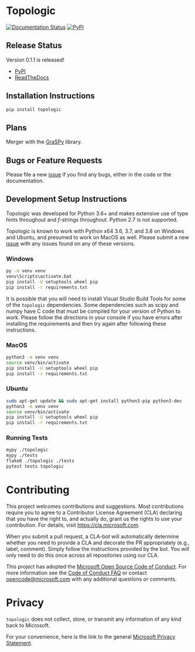 # Topologic

[![Documentation Status](https://readthedocs.org/projects/topologic/badge/?version=latest)](https://topologic.readthedocs.io/en/latest/?badge=latest)
[![PyPI](https://img.shields.io/pypi/v/topologic)](https://pypi.org/project/topologic/)

## Release Status
Version 0.1.1 is released! 
- [PyPI](https://pypi.org/project/topologic/)
- [ReadTheDocs](https://topologic.readthedocs.io/)

## Installation Instructions
```python
pip install topologic
```

## Plans
Merger with the [GraSPy](https://github.com/neurodata/graspy) library.

## Bugs or Feature Requests
Please file a new [issue](https://github.com/microsoft/topologic/issues/new) if you find any bugs, either in the code or the documentation.

## Development Setup Instructions
Topologic was developed for Python 3.6+ and makes extensive use of type hints throughout and _f_-strings throughout. Python 2.7 is not supported.

Topologic is known to work with Python x64 3.6, 3.7, and 3.8 on Windows and Ubuntu, and presumed to work on MacOS as well. Please submit a new [issue](https://github.com/microsoft/topologic/issues/new) with any issues found on any of these versions.

### Windows
```cmd
py -m venv venv
venv\Scripts\activate.bat
pip install -U setuptools wheel pip
pip install -r requirements.txt
```
It is possible that you will need to install Visual Studio Build Tools for some of the `topologic` dependencies. Some dependencies such as scipy and numpy have C code that must be compiled for your version of Python to work. Please follow the directions in your console if you have errors after installing the requirements and then try again after following these instructions.

### MacOS
```bash
python3 -m venv venv
source venv/bin/activate
pip install -U setuptools wheel pip
pip install -r requirements.txt
```

### Ubuntu
```bash
sudo apt-get update && sudo apt-get install python3-pip python3-dev
python3 -m venv venv
source venv/bin/activate
pip install -U setuptools wheel pip
pip install -r requirements.txt
```

### Running Tests

```bash
mypy ./topologic
mypy ./tests
flake8 ./topologic ./tests
pytest tests topologic
```

# Contributing

This project welcomes contributions and suggestions. Most contributions require you to
agree to a Contributor License Agreement (CLA) declaring that you have the right to,
and actually do, grant us the rights to use your contribution. For details, visit
https://cla.microsoft.com.

When you submit a pull request, a CLA-bot will automatically determine whether you need
to provide a CLA and decorate the PR appropriately (e.g., label, comment). Simply follow the
instructions provided by the bot. You will only need to do this once across all repositories using our CLA.

This project has adopted the [Microsoft Open Source Code of Conduct](https://opensource.microsoft.com/codeofconduct/).
For more information see the [Code of Conduct FAQ](https://opensource.microsoft.com/codeofconduct/faq/)
or contact [opencode@microsoft.com](mailto:opencode@microsoft.com) with any additional questions or comments.

# Privacy

`topologic` does not collect, store, or transmit any information of any kind back to Microsoft.

For your convenience, here is the link to the general [Microsoft Privacy Statement](https://privacy.microsoft.com/en-us/privacystatement/). 

